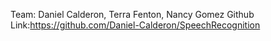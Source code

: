 Team: Daniel Calderon, Terra Fenton, Nancy Gomez
Github Link:https://github.com/Daniel-Calderon/SpeechRecognition
